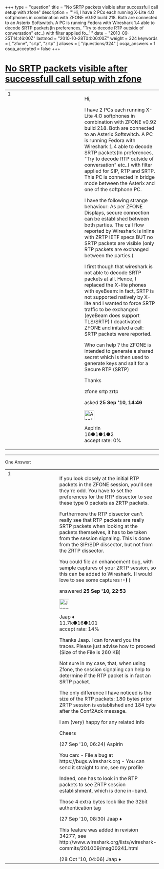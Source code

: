 +++
type = "question"
title = "No SRTP packets visible after successfull call setup with zfone"
description = '''Hi, I have 2 PCs each running X-Lite 4.O softphones in combination with ZFONE v0.92 build 218.  Both are connected to an Asterix Softswitch. A PC is running Fedora with Wireshark 1.4 able to decode SRTP packets(In preferences, &quot;Try to decode RTP outside of conversation&quot; etc..) with filter applied fo...'''
date = "2010-09-25T14:46:00Z"
lastmod = "2010-10-28T04:06:00Z"
weight = 324
keywords = [ "zfone", "srtp", "zrtp" ]
aliases = [ "/questions/324" ]
osqa_answers = 1
osqa_accepted = false
+++

<div class="headNormal">

# [No SRTP packets visible after successfull call setup with zfone](/questions/324/no-srtp-packets-visible-after-successfull-call-setup-with-zfone)

</div>

<div id="main-body">

<div id="askform">

<table id="question-table" style="width:100%;"><colgroup><col style="width: 50%" /><col style="width: 50%" /></colgroup><tbody><tr class="odd"><td style="width: 30px; vertical-align: top"><div class="vote-buttons"><span id="post-324-upvote" class="ajax-command post-vote up" rel="nofollow" title="I like this post (click again to cancel)"> </span><div id="post-324-score" class="post-score" title="current number of votes">1</div><span id="post-324-downvote" class="ajax-command post-vote down" rel="nofollow" title="I dont like this post (click again to cancel)"> </span> <span id="favorite-mark" class="ajax-command favorite-mark" rel="nofollow" title="mark/unmark this question as favorite (click again to cancel)"> </span><div id="favorite-count" class="favorite-count"></div></div></td><td><div id="item-right"><div class="question-body"><p>Hi,</p><p>I have 2 PCs each running X-Lite 4.O softphones in combination with ZFONE v0.92 build 218. Both are connected to an Asterix Softswitch. A PC is running Fedora with Wireshark 1.4 able to decode SRTP packets(In preferences, "Try to decode RTP outside of conversation" etc..) with filter applied for SIP, RTP and SRTP. This PC is connected in bridge mode between the Asterix and one of the softphone PC.</p><p>I have the following strange behaviour: As per ZFONE Displays, secure connection can be established between both parties. The call flow reported by Wireshark is inline with ZRTP IETF specs BUT no SRTP packets are visible (only RTP packets are exchanged between the parties.)</p><p>I first though that wireshark is not able to decode SRTP packets at all. Hence, I replaced the X-lite phones with eyeBeam: in fact, SRTP is not supported natively by X-lite and I wanted to force SRTP traffic to be exchanged (eyeBeam does support TLS/SRTP) I deactivated ZFONE and initated a call: SRTP packets were reported.</p><p>Who can help ? the ZFONE is intended to generate a shared secret which is then used to generate keys and salt for a Secure RTP (SRTP)</p><p>Thanks</p></div><div id="question-tags" class="tags-container tags"><span class="post-tag tag-link-zfone" rel="tag" title="see questions tagged &#39;zfone&#39;">zfone</span> <span class="post-tag tag-link-srtp" rel="tag" title="see questions tagged &#39;srtp&#39;">srtp</span> <span class="post-tag tag-link-zrtp" rel="tag" title="see questions tagged &#39;zrtp&#39;">zrtp</span></div><div id="question-controls" class="post-controls"></div><div class="post-update-info-container"><div class="post-update-info post-update-info-user"><p>asked <strong>25 Sep '10, 14:46</strong></p><img src="https://secure.gravatar.com/avatar/2819aa4c2ab18ec7c515a47c3d36a2a6?s=32&amp;d=identicon&amp;r=g" class="gravatar" width="32" height="32" alt="Aspirin&#39;s gravatar image" /><p><span>Aspirin</span><br />
<span class="score" title="16 reputation points">16</span><span title="1 badges"><span class="badge1">●</span><span class="badgecount">1</span></span><span title="1 badges"><span class="silver">●</span><span class="badgecount">1</span></span><span title="2 badges"><span class="bronze">●</span><span class="badgecount">2</span></span><br />
<span class="accept_rate" title="Rate of the user&#39;s accepted answers">accept rate:</span> <span title="Aspirin has no accepted answers">0%</span></p></div></div><div id="comments-container-324" class="comments-container"></div><div id="comment-tools-324" class="comment-tools"></div><div class="clear"></div><div id="comment-324-form-container" class="comment-form-container"></div><div class="clear"></div></div></td></tr></tbody></table>

------------------------------------------------------------------------

<div class="tabBar">

<span id="sort-top"></span>

<div class="headQuestions">

One Answer:

</div>

</div>

<span id="329"></span>

<div id="answer-container-329" class="answer">

<table style="width:100%;"><colgroup><col style="width: 50%" /><col style="width: 50%" /></colgroup><tbody><tr class="odd"><td style="width: 30px; vertical-align: top"><div class="vote-buttons"><span id="post-329-upvote" class="ajax-command post-vote up" rel="nofollow" title="I like this post (click again to cancel)"> </span><div id="post-329-score" class="post-score" title="current number of votes">1</div><span id="post-329-downvote" class="ajax-command post-vote down" rel="nofollow" title="I dont like this post (click again to cancel)"> </span></div></td><td><div class="item-right"><div class="answer-body"><p>If you look closely at the initial RTP packets in the ZFONE session, you'll see they're odd. You have to set the preferences for the RTP dissector to see these type 0 packets as ZRTP packets.</p><p>Furthermore the RTP dissector can't really see that RTP packets are really SRTP packets when looking at the packets themselves, it has to be taken from the session signaling. This is done from the SIP/SDP dissector, but not from the ZRTP dissector.</p><p>You could file an enhancement bug, with sample captures of your ZRTP session, so this can be added to Wireshark. (I would love to see some captures <strong>:-)</strong> )</p></div><div class="answer-controls post-controls"></div><div class="post-update-info-container"><div class="post-update-info post-update-info-user"><p>answered <strong>25 Sep '10, 22:53</strong></p><img src="https://secure.gravatar.com/avatar/2337f0406681e5c72ea0e6f1f0d6c0b0?s=32&amp;d=identicon&amp;r=g" class="gravatar" width="32" height="32" alt="Jaap&#39;s gravatar image" /><p><span>Jaap ♦</span><br />
<span class="score" title="11680 reputation points"><span>11.7k</span></span><span title="16 badges"><span class="silver">●</span><span class="badgecount">16</span></span><span title="101 badges"><span class="bronze">●</span><span class="badgecount">101</span></span><br />
<span class="accept_rate" title="Rate of the user&#39;s accepted answers">accept rate:</span> <span title="Jaap has 155 accepted answers">14%</span></p></div></div><div id="comments-container-329" class="comments-container"><span id="336"></span><div id="comment-336" class="comment"><div id="post-336-score" class="comment-score"></div><div class="comment-text"><p>Thanks Jaap. I can forward you the traces. Please just advise how to proceed (Size of the File is 260 KB)</p><p>Not sure in my case, that, when using Zfone, the session signaling can help to determine if the RTP packet is in fact an SRTP packet.</p><p>The only difference I have noticed is the size of the RTP packets: 180 bytes prior ZRTP session is established and 184 byte after the Conf2Ack message.</p><p>I am (very) happy for any related info</p><p>Cheers</p></div><div id="comment-336-info" class="comment-info"><span class="comment-age">(27 Sep '10, 06:24)</span> <span class="comment-user userinfo">Aspirin</span></div></div><span id="340"></span><div id="comment-340" class="comment"><div id="post-340-score" class="comment-score"></div><div class="comment-text"><p>You can: - File a bug at https://bugs.wireshark.org - You can send it straight to me, see my profile</p><p>Indeed, one has to look in the RTP packets to see ZRTP session establishment, which is done in-band.</p><p>Those 4 extra bytes look like the 32bit authentication tag</p></div><div id="comment-340-info" class="comment-info"><span class="comment-age">(27 Sep '10, 08:30)</span> <span class="comment-user userinfo">Jaap ♦</span></div></div><span id="720"></span><div id="comment-720" class="comment"><div id="post-720-score" class="comment-score"></div><div class="comment-text"><p>This feature was added in revision 34277, see http://www.wireshark.org/lists/wireshark-commits/201009/msg00241.html</p></div><div id="comment-720-info" class="comment-info"><span class="comment-age">(28 Oct '10, 04:06)</span> <span class="comment-user userinfo">Jaap ♦</span></div></div></div><div id="comment-tools-329" class="comment-tools"></div><div class="clear"></div><div id="comment-329-form-container" class="comment-form-container"></div><div class="clear"></div></div></td></tr></tbody></table>

</div>

<div class="paginator-container-left">

</div>

</div>

</div>

